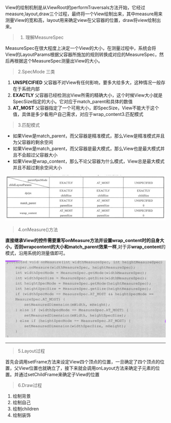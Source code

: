 View的绘制机制是从ViewRoot的performTraversals方法开始，它经过measure,layout,draw三个过程，最终将一个View绘制出来，其中measure用来测量View的宽和高，layout用来确定view在父容器的位置，draw将view绘制出来。

> 1. 理解MeasureSpec

MeasureSpec在很大程度上决定一个View的大小，在测量过程中，系统会将View的LayoutParams根据父容器所施加的规则转换成对应的MeasureSpec，然后再根据这个MeasureSpec测量出View的大小。

> 2.SpecMode 三类

1. **UNSPECIFIED**
   父容器不对View有任何影响，要多大给多大，这种情况一般存在于系统内部
2. **EXACTLY**
   父容器已经检测出View所需的精确大小，这个时候View大小就是SpecSize指定的大小。它对应于match\_parent和具体的数值
3. **AT\_MOST**
   父容器指定了一个可用大小，即SpecSize，View不能大于这个值，具体是多少看用户自己需求，对应于wrap\_content3.匹配模式

> 3.匹配模式

* 如果View是match\_parent，而父容器是精准模式，那么View是精准模式并且为父容器的剩余空间
* 如果View是match\_parent，而父容器是最大模式，那么View也是最大模式并且不会超过父容器大小
* 如果View是wrap\_content，那么不论父容器为什么模式，View总是最大模式并且不超过剩余空间大小

![](/assets/import_specmode.png)

> 4.onMeasure\(\)方法

**直接继承View的控件需要重写onMeasure方法并设置wrap\_content时的自身大小，否则wrapcontent的大小和match\_parent效果一样**,对于非**wrap\_content**的模式，沿用系统的测量值即可。

![](/assets/import_measure.png)

---

> 5.Layout过程

首先会调用setFrame方法来设定View四个顶点的位置，一旦确定了四个顶点的位置，父View位置也就确立了，接下来就会调用onLayout方法来确定子元素的位置。并通过setChildFrame来确定子View的位置

> 6.Draw过程

1. 绘制背景
2. 绘制自己
3. 绘制children
4. 绘制装饰



